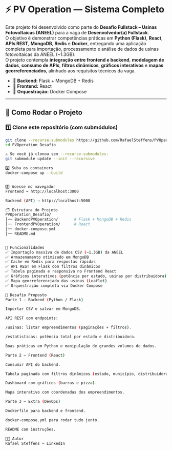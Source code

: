 # ⚡ PV Operation — Sistema Completo

Este projeto foi desenvolvido como parte do **Desafio Fullstack – Usinas Fotovoltaicas (ANEEL)** para a vaga de **Desenvolvedor(a) Fullstack**.  
O objetivo é demonstrar competências práticas em **Python (Flask)**, **React**, **APIs REST**, **MongoDB**, **Redis** e **Docker**, entregando uma aplicação completa para importação, processamento e análise de dados de usinas fotovoltaicas da ANEEL (~1.3GB).  
O projeto contempla **integração entre frontend e backend**, **modelagem de dados**, **consumo de APIs**, **filtros dinâmicos**, **gráficos interativos** e **mapas georreferenciados**, alinhado aos requisitos técnicos da vaga.

- 🔹 **Backend:** Flask + MongoDB + Redis  
- 🔹 **Frontend:** React  
- 🔹 **Orquestração:** Docker Compose  

---

## 🚀 Como Rodar o Projeto

### 1️⃣ Clone este repositório (com submódulos)
```bash
git clone --recurse-submodules https://github.com/RafaelSteffens/PVOperation_Desafio.git
cd PVOperation_Desafio

⚠️ Se você já clonou sem --recurse-submodules:
git submodule update --init --recursive

2️⃣ Suba os containers
docker-compose up --build


3️⃣ Acesse no navegador
Frontend → http://localhost:3000

Backend (API) → http://localhost:5000

🗂 Estrutura do Projeto
PVOperation_Desafio/
│── BackendPVOperation/       # Flask + MongoDB + Redis
│── FrontendPVOperation/      # React
│── docker-compose.yml
│── README.md


📌 Funcionalidades
✅ Importação massiva de dados CSV (~1.3GB) da ANEEL
✅ Armazenamento otimizado em MongoDB
✅ Cache em Redis para respostas rápidas
✅ API REST em Flask com filtros dinâmicos
✅ Tabela paginada e responsiva no Frontend React
✅ Gráficos interativos (potência por estado, usinas por distribuidora)
✅ Mapa georreferenciado das usinas (Leaflet)
✅ Orquestração completa via Docker Compose

📌 Desafio Proposto
Parte 1 – Backend (Python / Flask)

Importar CSV e salvar em MongoDB.

API REST com endpoints:

/usinas: listar empreendimentos (paginações + filtros).

/estatisticas: potência total por estado e distribuidora.

Boas práticas em Python e manipulação de grandes volumes de dados.

Parte 2 – Frontend (React)

Consumir API do backend.

Tabela paginada com filtros dinâmicos (estado, município, distribuidora, titular).

Dashboard com gráficos (barras e pizza).

Mapa interativo com coordenadas dos empreendimentos.

Parte 3 – Extra (DevOps)

Dockerfile para backend e frontend.

docker-compose.yml para rodar tudo junto.

README com instruções.

👨‍💻 Autor
Rafael Steffens — LinkedIn